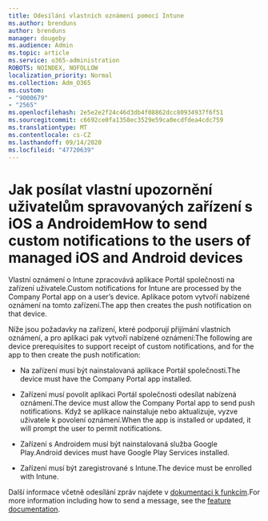 ```yaml
---
title: Odesílání vlastních oznámení pomocí Intune
ms.author: brenduns
author: brenduns
manager: dougeby
ms.audience: Admin
ms.topic: article
ms.service: o365-administration
ROBOTS: NOINDEX, NOFOLLOW
localization_priority: Normal
ms.collection: Adm_O365
ms.custom:
- "9000679"
- "2565"
ms.openlocfilehash: 2e5e2e2f24c46d3db4f08862dcc80934937f6f51
ms.sourcegitcommit: c6692ce0fa1358ec3529e59ca0ecdfdea4cdc759
ms.translationtype: MT
ms.contentlocale: cs-CZ
ms.lasthandoff: 09/14/2020
ms.locfileid: "47720639"
---
```

# <a name="how-to-send-custom-notifications-to-the-users-of-managed-ios-and-android-devices"></a><span data-ttu-id="dbfee-102">Jak posílat vlastní upozornění uživatelům spravovaných zařízení s iOS a Androidem</span><span class="sxs-lookup"><span data-stu-id="dbfee-102">How to send custom notifications to the users of managed iOS and Android devices</span></span>

<span data-ttu-id="dbfee-103">Vlastní oznámení o Intune zpracovává aplikace Portál společnosti na zařízení uživatele.</span><span class="sxs-lookup"><span data-stu-id="dbfee-103">Custom notifications for Intune are processed by the Company Portal app on a user’s device.</span></span> <span data-ttu-id="dbfee-104">Aplikace potom vytvoří nabízené oznámení na tomto zařízení.</span><span class="sxs-lookup"><span data-stu-id="dbfee-104">The app then creates the push notification on that device.</span></span>

<span data-ttu-id="dbfee-105">Níže jsou požadavky na zařízení, které podporují přijímání vlastních oznámení, a pro aplikaci pak vytvoří nabízené oznámení:</span><span class="sxs-lookup"><span data-stu-id="dbfee-105">The following are device prerequisites to support receipt of custom notifications, and for the app to then create the push notification:</span></span>

- <span data-ttu-id="dbfee-106">Na zařízení musí být nainstalovaná aplikace Portál společnosti.</span><span class="sxs-lookup"><span data-stu-id="dbfee-106">The device must have the Company Portal app installed.</span></span>  

- <span data-ttu-id="dbfee-107">Zařízení musí povolit aplikaci Portál společnosti odesílat nabízená oznámení.</span><span class="sxs-lookup"><span data-stu-id="dbfee-107">The device must allow the Company Portal app to send push notifications.</span></span> <span data-ttu-id="dbfee-108">Když se aplikace nainstaluje nebo aktualizuje, vyzve uživatele k povolení oznámení.</span><span class="sxs-lookup"><span data-stu-id="dbfee-108">When the app is installed or updated, it will prompt the user to permit notifications.</span></span>

- <span data-ttu-id="dbfee-109">Zařízení s Androidem musí být nainstalovaná služba Google Play.</span><span class="sxs-lookup"><span data-stu-id="dbfee-109">Android devices must have Google Play Services installed.</span></span>

- <span data-ttu-id="dbfee-110">Zařízení musí být zaregistrované s Intune.</span><span class="sxs-lookup"><span data-stu-id="dbfee-110">The device must be enrolled with Intune.</span></span>

<span data-ttu-id="dbfee-111">Další informace včetně odesílání zpráv najdete v [dokumentaci k funkcím](https://docs.microsoft.com/intune/custom-notifications).</span><span class="sxs-lookup"><span data-stu-id="dbfee-111">For more information including how to send a message, see the [feature documentation](https://docs.microsoft.com/intune/custom-notifications).</span></span>
